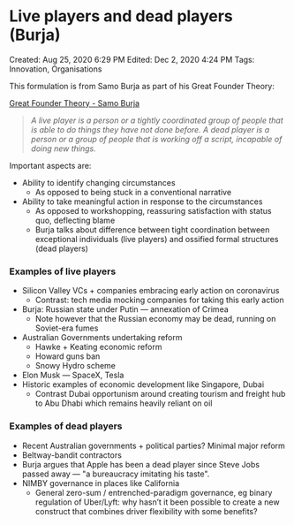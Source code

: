 # Live players and dead players (Burja)

Created: Aug 25, 2020 6:29 PM
Edited: Dec 2, 2020 4:24 PM
Tags: Innovation, Organisations

This formulation is from Samo Burja as part of his Great Founder Theory:

[Great Founder Theory - Samo Burja](../References%2044e0a6dd2a7a456b83710224626907e7/Great%20Founder%20Theory%20-%20Samo%20Burja%20ed317d26d1e1498b97b0381dc129421f.md)

> *A live player is a person or a tightly coordinated group of people that is able to do things they have not done before. A dead player is a person or a group of people that is working off a script, incapable of doing new things.*

Important aspects are:

- Ability to identify changing circumstances
    - As opposed to being stuck in a conventional narrative
- Ability to take meaningful action in response to the circumstances
    - As opposed to workshopping, reassuring satisfaction with status quo, deflecting blame
    - Burja talks about difference between tight coordination between exceptional individuals (live players) and ossified formal structures (dead players)

### Examples of live players

- Silicon Valley VCs + companies embracing early action on coronavirus
    - Contrast: tech media mocking companies for taking this early action
- Burja: Russian state under Putin — annexation of Crimea
    - Note however that the Russian economy may be dead, running on Soviet-era fumes
- Australian Governments undertaking reform
    - Hawke + Keating economic reform
    - Howard guns ban
    - Snowy Hydro scheme
- Elon Musk — SpaceX, Tesla
- Historic examples of economic development like Singapore, Dubai
    - Contrast Dubai opportunism around creating tourism and freight hub to Abu Dhabi which remains heavily reliant on oil

### Examples of dead players

- Recent Australian governments + political parties? Minimal major reform
- Beltway-bandit contractors
- Burja argues that Apple has been a dead player since Steve Jobs passed away — "a bureaucracy imitating his taste".
- NIMBY governance in places like California
    - General zero-sum / entrenched-paradigm governance, eg binary regulation of Uber/Lyft: why hasn’t it been possible to create a new construct that combines driver flexibility with some benefits?